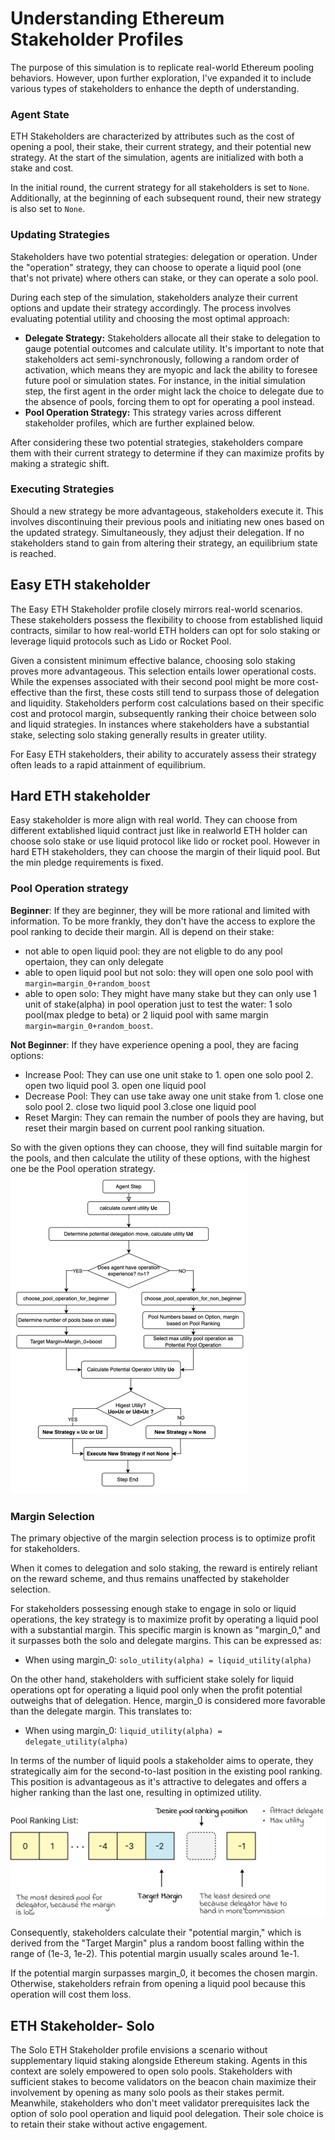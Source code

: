 # Understanding Ethereum Stakeholder Profiles

The purpose of this simulation is to replicate real-world Ethereum pooling behaviors. However, upon further exploration, I've expanded it to include various types of stakeholders to enhance the depth of understanding.

### Agent State

ETH Stakeholders are characterized by attributes such as the cost of opening a pool, their stake, their current strategy, and their potential new strategy. At the start of the simulation, agents are initialized with both a stake and cost.

In the initial round, the current strategy for all stakeholders is set to `None`. Additionally, at the beginning of each subsequent round, their new strategy is also set to `None`.

### Updating Strategies

Stakeholders have two potential strategies: delegation or operation. Under the "operation" strategy, they can choose to operate a liquid pool (one that's not private) where others can stake, or they can operate a solo pool.

During each step of the simulation, stakeholders analyze their current options and update their strategy accordingly. The process involves evaluating potential utility and choosing the most optimal approach:

- **Delegate Strategy:** Stakeholders allocate all their stake to delegation to gauge potential outcomes and calculate utility. It's important to note that stakeholders act semi-synchronously, following a random order of activation, which means they are myopic and lack the ability to foresee future pool or simulation states. For instance, in the initial simulation step, the first agent in the order might lack the choice to delegate due to the absence of pools, forcing them to opt for operating a pool instead.
- **Pool Operation Strategy:** This strategy varies across different stakeholder profiles, which are further explained below.

After considering these two potential strategies, stakeholders compare them with their current strategy to determine if they can maximize profits by making a strategic shift.

### Executing Strategies

Should a new strategy be more advantageous, stakeholders execute it. This involves discontinuing their previous pools and initiating new ones based on the updated strategy. Simultaneously, they adjust their delegation. If no stakeholders stand to gain from altering their strategy, an equilibrium state is reached.





## Easy ETH stakeholder

The Easy ETH Stakeholder profile closely mirrors real-world scenarios. These stakeholders possess the flexibility to choose from established liquid contracts, similar to how real-world ETH holders can opt for solo staking or leverage liquid protocols such as Lido or Rocket Pool.

Given a consistent minimum effective balance, choosing solo staking proves more advantageous. This selection entails lower operational costs. While the expenses associated with their second pool might be more cost-effective than the first, these costs still tend to surpass those of delegation and liquidity. Stakeholders perform cost calculations based on their specific cost and protocol margin, subsequently ranking their choice between solo and liquid strategies. In instances where stakeholders have a substantial stake, selecting solo staking generally results in greater utility.

For Easy ETH stakeholders, their ability to accurately assess their strategy often leads to a rapid attainment of equilibrium.



## Hard ETH stakeholder 

Easy stakeholder is more align with real world. They can choose from different extablished liquid contract just like in realworld ETH holder can choose solo stake or use liquid protocol like lido or rocket pool. However in hard ETH stakeholders, they can choose the margin of their liquid pool. But the min pledge requirements is fixed.

### Pool Operation strategy

**Beginner**: If they are beginner, they will be more rational and limited with information. To be more frankly, they don't have the access to explore the pool ranking to decide their margin.  All is depend on their stake:

- not able to open liquid pool: they are not eligble to do any pool opertaion, they can only delegate
- able to open liquid pool but not solo: they will open one solo pool with `margin=margin_0+random_boost` 
- able to open solo:  They might have many stake but they can only use 1 unit of stake(alpha) in pool operation just to test the water: 1 solo pool(max pledge to beta) or 2 liquid pool with same margin `margin=margin_0+random_boost`.

**Not Beginner**: If they have experience opening a pool, they are facing options:

- Increase Pool: They can use one unit stake to 1. open one solo pool 2. open two liquid pool 3. open one liquid pool
- Decrease Pool: They can use take away one unit stake from 1. close one solo pool 2. close two liquid pool 3.close one liquid pool
- Reset Margin: They can remain the number of pools they are having, but reset their margin based on current pool ranking situation.

So with the given options they can choose, they will find suitable margin for the pools, and then calculate the utility of these options, with the highest one be the Pool operation strategy.
<img src="img/flow.drawio (2).png" alt="Alt text" style="zoom:50%;" />


### Margin Selection

The primary objective of the margin selection process is to optimize profit for stakeholders.

When it comes to delegation and solo staking, the reward is entirely reliant on the reward scheme, and thus remains unaffected by stakeholder selection.

For stakeholders possessing enough stake to engage in solo or liquid operations, the key strategy is to maximize profit by operating a liquid pool with a substantial margin. This specific margin is known as "margin_0," and it surpasses both the solo and delegate margins. This can be expressed as:

- When using margin_0: `solo_utility(alpha) = liquid_utility(alpha)`

On the other hand, stakeholders with sufficient stake solely for liquid operations opt for operating a liquid pool only when the profit potential outweighs that of delegation. Hence, margin_0 is considered more favorable than the delegate margin. This translates to:

- When using margin_0: `liquid_utility(alpha) = delegate_utility(alpha)`

In terms of the number of liquid pools a stakeholder aims to operate, they strategically aim for the second-to-last position in the existing pool ranking. This position is advantageous as it's attractive to delegates and offers a higher ranking than the last one, resulting in optimized utility.

<img src="img/Find_Margin.png" alt="Find_Margin" style="zoom:70%;" />

Consequently, stakeholders calculate their "potential margin," which is derived from the "Target Margin" plus a random boost falling within the range of (1e-3, 1e-2). This potential margin usually scales around 1e-1.

If the potential margin surpasses margin_0, it becomes the chosen margin. Otherwise, stakeholders refrain from opening a liquid pool because this operation will cost them loss.



## ETH Stakeholder- Solo

The Solo ETH Stakeholder profile envisions a scenario without supplementary liquid staking alongside Ethereum staking. Agents in this context are solely empowered to open solo pools. Stakeholders with sufficient stakes to become validators on the beacon chain maximize their involvement by opening as many solo pools as their stakes permit. Meanwhile, stakeholders who don't meet validator prerequisites lack the option of solo pool operation and liquid pool delegation. Their sole choice is to retain their stake without active engagement.

